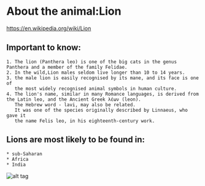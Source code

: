 # About the animal:Lion 
https://en.wikipedia.org/wiki/Lion
## Important to know:
    1. The lion (Panthera leo) is one of the big cats in the genus Panthera and a member of the family Felidae.
    2. In the wild,Lion males seldom live longer than 10 to 14 years.
    3. the male lion is easily recognised by its mane, and its face is one of
       the most widely recognised animal symbols in human culture.
    4. The lion's name, similar in many Romance languages, is derived from the Latin leo, and the Ancient Greek λέων (leon).
       The Hebrew word - lavi, may also be related.
       It was one of the species originally described by Linnaeus, who gave it
       the name Felis leo, in his eighteenth-century work.
 ## Lions are most likely to be found in:
    * sub-Saharan
    * Africa
    * India
![alt tag](https://github.com/LiorNeg/ex1/blob/master/images/lion.jpg)

